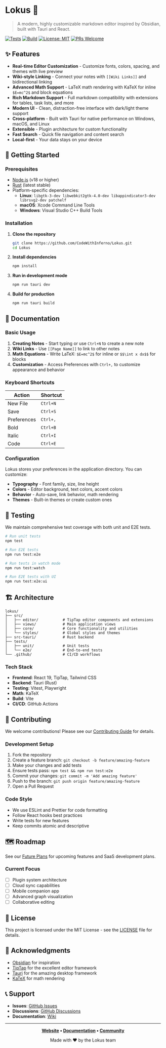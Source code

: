 # Lokus 📝

> A modern, highly customizable markdown editor inspired by Obsidian, built with Tauri and React.

[![Tests](https://github.com/CodeWithInferno/Lokus/workflows/Tests/badge.svg)](https://github.com/CodeWithInferno/Lokus/actions)
[![Build](https://github.com/CodeWithInferno/Lokus/workflows/Build/badge.svg)](https://github.com/CodeWithInferno/Lokus/actions)
[![License: MIT](https://img.shields.io/badge/License-MIT-yellow.svg)](https://opensource.org/licenses/MIT)
[![PRs Welcome](https://img.shields.io/badge/PRs-welcome-brightgreen.svg)](http://makeapullrequest.com)

## ✨ Features

- **Real-time Editor Customization** - Customize fonts, colors, spacing, and themes with live preview
- **Wiki-style Linking** - Connect your notes with `[[Wiki Links]]` and bidirectional linking
- **Advanced Math Support** - LaTeX math rendering with KaTeX for inline `$E=mc^2$` and block equations
- **Rich Markdown Support** - Full markdown compatibility with extensions for tables, task lists, and more
- **Modern UI** - Clean, distraction-free interface with dark/light theme support
- **Cross-platform** - Built with Tauri for native performance on Windows, macOS, and Linux
- **Extensible** - Plugin architecture for custom functionality
- **Fast Search** - Quick file navigation and content search
- **Local-first** - Your data stays on your device

## 🚀 Getting Started

### Prerequisites

- [Node.js](https://nodejs.org/) (v18 or higher)
- [Rust](https://rustup.rs/) (latest stable)
- Platform-specific dependencies:
  - **Linux**: `libgtk-3-dev libwebkit2gtk-4.0-dev libappindicator3-dev librsvg2-dev patchelf`
  - **macOS**: Xcode Command Line Tools
  - **Windows**: Visual Studio C++ Build Tools

### Installation

1. **Clone the repository**
   ```bash
   git clone https://github.com/CodeWithInferno/Lokus.git
   cd Lokus
   ```

2. **Install dependencies**
   ```bash
   npm install
   ```

3. **Run in development mode**
   ```bash
   npm run tauri dev
   ```

4. **Build for production**
   ```bash
   npm run tauri build
   ```

## 📖 Documentation

### Basic Usage

1. **Creating Notes** - Start typing or use `Ctrl+N` to create a new note
2. **Wiki Links** - Use `[[Page Name]]` to link to other notes
3. **Math Equations** - Write LaTeX: `$E=mc^2$` for inline or `$$\int x dx$$` for blocks
4. **Customization** - Access Preferences with `Ctrl+,` to customize appearance and behavior

### Keyboard Shortcuts

| Action | Shortcut |
|--------|----------|
| New File | `Ctrl+N` |
| Save | `Ctrl+S` |
| Preferences | `Ctrl+,` |
| Bold | `Ctrl+B` |
| Italic | `Ctrl+I` |
| Code | `Ctrl+E` |

### Configuration

Lokus stores your preferences in the application directory. You can customize:
- **Typography** - Font family, size, line height
- **Colors** - Editor background, text colors, accent colors
- **Behavior** - Auto-save, link behavior, math rendering
- **Themes** - Built-in themes or create custom ones

## 🧪 Testing

We maintain comprehensive test coverage with both unit and E2E tests.

```bash
# Run unit tests
npm test

# Run E2E tests
npm run test:e2e

# Run tests in watch mode
npm run test:watch

# Run E2E tests with UI
npm run test:e2e:ui
```

## 🏗️ Architecture

```
lokus/
├── src/
│   ├── editor/           # TipTap editor components and extensions
│   ├── views/            # Main application views
│   ├── core/             # Core functionality and utilities
│   └── styles/           # Global styles and themes
├── src-tauri/            # Rust backend
├── tests/
│   ├── unit/             # Unit tests
│   └── e2e/              # End-to-end tests
└── .github/              # CI/CD workflows
```

### Tech Stack

- **Frontend**: React 19, TipTap, Tailwind CSS
- **Backend**: Tauri (Rust)
- **Testing**: Vitest, Playwright
- **Math**: KaTeX
- **Build**: Vite
- **CI/CD**: GitHub Actions

## 🤝 Contributing

We welcome contributions! Please see our [Contributing Guide](CONTRIBUTING.md) for details.

### Development Setup

1. Fork the repository
2. Create a feature branch: `git checkout -b feature/amazing-feature`
3. Make your changes and add tests
4. Ensure tests pass: `npm test && npm run test:e2e`
5. Commit your changes: `git commit -m 'Add amazing feature'`
6. Push to the branch: `git push origin feature/amazing-feature`
7. Open a Pull Request

### Code Style

- We use ESLint and Prettier for code formatting
- Follow React hooks best practices
- Write tests for new features
- Keep commits atomic and descriptive

## 🗺️ Roadmap

See our [Future Plans](future.md) for upcoming features and SaaS development plans.

### Current Focus
- [ ] Plugin system architecture
- [ ] Cloud sync capabilities
- [ ] Mobile companion app
- [ ] Advanced graph visualization
- [ ] Collaborative editing

## 📄 License

This project is licensed under the MIT License - see the [LICENSE](LICENSE) file for details.

## 🙏 Acknowledgments

- [Obsidian](https://obsidian.md/) for inspiration
- [TipTap](https://tiptap.dev/) for the excellent editor framework
- [Tauri](https://tauri.app/) for the amazing desktop framework
- [KaTeX](https://katex.org/) for math rendering

## 📞 Support

- **Issues**: [GitHub Issues](https://github.com/CodeWithInferno/Lokus/issues)
- **Discussions**: [GitHub Discussions](https://github.com/CodeWithInferno/Lokus/discussions)
- **Documentation**: [Wiki](https://github.com/CodeWithInferno/Lokus/wiki)

---

<div align="center">

**[Website](https://lokus.app) • [Documentation](https://docs.lokus.app) • [Community](https://discord.gg/lokus)**

Made with ❤️ by the Lokus team

</div>